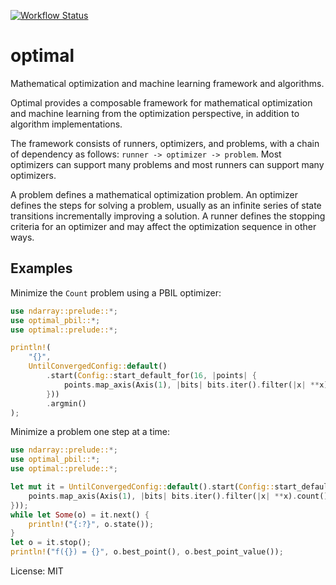 [![Workflow Status](https://github.com/justinlovinger/optimal-rs/workflows/build/badge.svg)](https://github.com/justinlovinger/optimal-rs/actions?query=workflow%3A%22build%22)

# optimal

Mathematical optimization and machine learning framework
and algorithms.

Optimal provides a composable framework
for mathematical optimization
and machine learning
from the optimization perspective,
in addition to algorithm implementations.

The framework consists of runners,
optimizers,
and problems,
with a chain of dependency as follows:
`runner -> optimizer -> problem`.
Most optimizers can support many problems
and most runners can support many optimizers.

A problem defines a mathematical optimization problem.
An optimizer defines the steps for solving a problem,
usually as an infinite series of state transitions
incrementally improving a solution.
A runner defines the stopping criteria for an optimizer
and may affect the optimization sequence
in other ways.

## Examples

Minimize the `Count` problem
using a PBIL optimizer:

```rust
use ndarray::prelude::*;
use optimal_pbil::*;
use optimal::prelude::*;

println!(
    "{}",
    UntilConvergedConfig::default()
        .start(Config::start_default_for(16, |points| {
            points.map_axis(Axis(1), |bits| bits.iter().filter(|x| **x).count())
        }))
        .argmin()
);
```

Minimize a problem
one step at a time:

```rust
use ndarray::prelude::*;
use optimal_pbil::*;
use optimal::prelude::*;

let mut it = UntilConvergedConfig::default().start(Config::start_default_for(16, |points| {
    points.map_axis(Axis(1), |bits| bits.iter().filter(|x| **x).count())
}));
while let Some(o) = it.next() {
    println!("{:?}", o.state());
}
let o = it.stop();
println!("f({}) = {}", o.best_point(), o.best_point_value());
```

License: MIT
